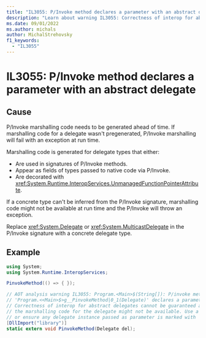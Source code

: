 ```yaml
---
title: "IL3055: P/Invoke method declares a parameter with an abstract delegate"
description: "Learn about warning IL3055: Correctness of interop for abstract delegates can't be guaranteed after native compilation because the marshalling code for the delegate might not be available."
ms.date: 09/01/2022
ms.author: michals
author: MichalStrehovsky
f1_keywords:
  - "IL3055"
---
```

# IL3055: P/Invoke method declares a parameter with an abstract delegate

## Cause

P/Invoke marshalling code needs to be generated ahead of time. If marshalling code for a delegate wasn't pregenerated, P/Invoke marshalling will fail with an exception at run time.

Marshalling code is generated for delegate types that either:

- Are used in signatures of P/Invoke methods.
- Appear as fields of types passed to native code via P/Invoke.
- Are decorated with <xref:System.Runtime.InteropServices.UnmanagedFunctionPointerAttribute>.

If a concrete type can't be inferred from the P/Invoke signature, marshalling code might not be available at run time and the P/Invoke will throw an exception.

Replace <xref:System.Delegate> or <xref:System.MulticastDelegate> in the P/Invoke signature with a concrete delegate type.

## Example

```csharp
using System;
using System.Runtime.InteropServices;

PinvokeMethod(() => { });

// AOT analysis warning IL3055: Program.<Main>$(String[]): P/invoke method
// 'Program.<<Main>$>g__PinvokeMethod|0_1(Delegate)' declares a parameter with an abstract delegate.
// Correctness of interop for abstract delegates cannot be guaranteed after native compilation:
// the marshalling code for the delegate might not be available. Use a non-abstract delegate type
// or ensure any delegate instance passed as parameter is marked with `UnmanagedFunctionPointerAttribute`.
[DllImport("library")]
static extern void PinvokeMethod(Delegate del);
```
